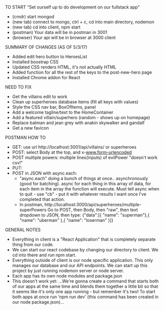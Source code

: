 TO START "Set ourself up to do development on our fullstack app"
- (cmdr) start mongod
- (new tab) connect to mongo, ctrl + c, cd into main directory, nodemon
- (new tab) cd into client, npm start
- (postman) Your data will be in postman in 3001
- (browser) Your api will be in browser at 3000 client

SUMMARY OF CHANGES (AS OF 5/3/17)
- Added edit hero button to HeroesList
- Installed boostrap CSS
- Updated CSS <Link> renders HTML, it's not actually HTML
- Added function for all the rest of the keys to the post-new-hero page
- Installed Chrome addon for React

NEED TO FIX
- Get the villains edit to work
- Clean up superheroes database items (fill all keys with values)
- Style the CSS nav bar, BoxOfItems, panel
- Add a welcome tagline/text to the HomeContainer
- Add a featured villain/superhero (random - shows up on homepage)
- Replace batman and jean grey with anakin skywalker and gandalf
- Get a new favicon

POSTMAN HOW TO
- GET: use url http://localhost:3001/api/villains/ or superheroes
- POST: select Body at the top, and x-www.form-urlencoded
- POST multiple powers: multiple lines(inputs) of evilPower "doesn't work csv!"
- PUT:
- POST in JSON with async.each:
  -  "async.each" doing a bunch of things at once.. asynchronously (good for batching). async for each thing in this array of data, for each item in the array the function will execute. Must tell async when to quit - use "cb" - put it with whatever results I want once I've completed that action.
  - In postman, http://localhost:3000/api/superheroes/multiple-superPowers Go to POST, then Body, then "raw", then text dropdown to JSON, then type:
    {"data":[{ "name": "superman"},{ "name": "uberman" },{ "name": "loserman" }]}

GENERAL NOTES
- Everything in client is a "React Application" that is completely separate thing from our code.
- We can start our react codebase by changing our directory to client. We cd into there and run npm start.
- Everything outside of client is our node specific application. This only manages our database and our API endpoints. We can start up this project by just running nodemon server or node server.
- Each app has its own node modules and package.json
- This doesn't work yet: ...We're gonna create a command that starts both of our apps at the same time and blends them together a little bit so that it seems like it's only one app running - but remember it's two! To start both apps at once run 'npm run dev' (this command has been created in our node package.json)...
